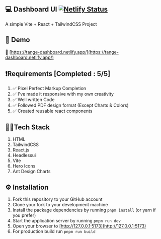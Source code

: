 ## 💻 Dashboard UI [![Netlify Status](https://api.netlify.com/api/v1/badges/fd8d0f6c-e31c-475b-8af8-784c3c6caddd/deploy-status)](https://app.netlify.com/sites/tange-dashboard/deploys)
A simple Vite + React + TailwindCSS Project

## 🚀 Demo

🔗 [https://tange-dashboard.netlify.app/](https://tange-dashboard.netlify.app/)

## ❗Requirements [Completed : 5/5]

1. ✅ Pixel Perfect Markup Completion
2. ✅ I've made it responsive with my own creativity
3. ✅ Well written Code
4. ✅ Followed PDF design format (Except Charts & Colors)
5. ✅ Created reusable react components

## 👨‍💻Tech Stack

1. HTML
2. TailwindCSS
3. React.js
4. Headlessui
5. Vite
6. Hero Icons
7. Ant Design Charts

## ⚙ Installation

1. Fork this repository to your GitHub account
2. Clone your fork to your development machine
3. Install the package dependencies by running `pnpm install` (or yarn if you prefer)
4. Start the application server by running `pnpm run dev`
5. Open your browser to [http://127.0.0.1:5173](http://127.0.0.1:5173)
6. For production build run `pnpm run build`

